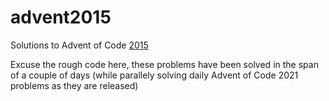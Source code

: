 # advent2015
Solutions to Advent of Code [2015](https://adventofcode.com/2015)

Excuse the rough code here, these problems have been solved in the span of a couple of days (while parallely solving daily Advent of Code 2021 problems as they are released)

